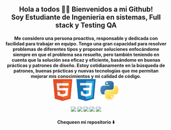 <!DOCTYPE html>
<html lang="en">
<head>
    <h2 align="center"><candara> Hola a todos 👋🏾  Bienvenidos a mi Github! <br> Soy Estudiante de Ingenieria en sistemas, Full stack y Testing QA  </candara></h2>
</head>
<body >
    <div>
        <h4 align="center"><lucida> Me considero una persona proactiva, responsable y dedicada con facilidad para trabajar en equipo. Tengo una gran capacidad para resolver             problemas de diferentes tipos y proponer soluciones enfocándome siempre en que el problema sea resuelto, pero también teniendo en cuenta que la solución sea eficaz y             eficiente, basándome en buenas prácticas y patrones de diseño.
        Estoy cotidianamente en la búsqueda de patrones, buenas prácticas y nuevas tecnologías que me permitan mejorar mis conocimientos y mi calidad de código.  </lucida>               </h<div style="display: inline_block" align="center"><br>
        <img align="center" alt="Rafa-HTML" height="70" width="70" src="https://raw.githubusercontent.com/devicons/devicon/master/icons/html5/html5-original.svg">
        <img align="center" alt="Rafa-CSS" height="70" width="70" src="https://raw.githubusercontent.com/devicons/devicon/master/icons/css3/css3-original.svg">
        <img align="center" alt="Rafa-Python" height="70" width="70" src="https://raw.githubusercontent.com/devicons/devicon/master/icons/python/python-original.svg">
        <div style="display: inline_block"align="center"><br>
        <a href="https://www.instagram.com/matiascedermazz/" target="_blank"><img src="https://img.shields.io/badge/-Instagram-%23E4405F?style=for-the-badge&logo=instagram&              logoColor=white" target="_blank"></a>
        <a href="Matias Cisneros#6132" target="_blank"><img src="https://img.shields.io/badge/Discord-7289DA?style=for-the-badge&logo=discord&logoColor=white"                            target="_blank"></a> 
        <a href = "mailto:matiascedermazz@gmail.com"><img src="https://img.shields.io/badge/-Gmail-%23333?style=for-the-badge&logo=gmail&logoColor=white" target="_blank"></a>
        <a href="https://www.linkedin.com/in/matias-cisneros-b51239177/" target="_blank"><img src="https://img.shields.io/badge/-LinkedIn-%230077B5?style=for-the-badge&                  logo=linkedin&logoColor=white" target="_blank"></a> 
        <a href="https://www.linkedin.com/in/matias-cisneros-b51239177/" target="_blank"><img src="https://img.shields.io/badge/WhatsApp-25D366?style=for-the-badge&                      logo=whatsapp&logoColor=white"></a> 
        
  <h4 align="center">
            <Brush>
            Chequeen mi repositorio ⬇️  
            </Brush>
  </h4>
    

